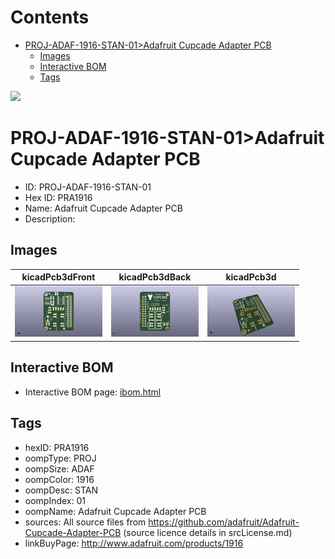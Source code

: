 



Contents
========

* [PROJ-ADAF-1916-STAN-01>Adafruit Cupcade Adapter PCB](#proj-adaf-1916-stan-01adafruit-cupcade-adapter-pcb)
	* [Images](#images)
	* [Interactive BOM](#interactive-bom)
	* [Tags](#tags)
  
![][im]
# PROJ-ADAF-1916-STAN-01>Adafruit Cupcade Adapter PCB

- ID: PROJ-ADAF-1916-STAN-01
- Hex ID: PRA1916
- Name: Adafruit Cupcade Adapter PCB
- Description: 

## Images
  
  

|kicadPcb3dFront|kicadPcb3dBack|kicadPcb3d|
| :---: | :---: | :---: |
|[![kicadPcb3dFront](kicadPcb3dFront_140.png)](kicadPcb3dFront_600.png)|[![kicadPcb3dBack](kicadPcb3dBack_140.png)](kicadPcb3dBack_600.png)|[![kicadPcb3d](kicadPcb3d_140.png)](kicadPcb3d_600.png)|

## Interactive BOM

- Interactive BOM page: [ibom.html](kicad/bom/ibom.html)

## Tags

- hexID: PRA1916
- oompType: PROJ
- oompSize: ADAF
- oompColor: 1916
- oompDesc: STAN
- oompIndex: 01
- oompName: Adafruit Cupcade Adapter PCB
- sources: All source files from https://github.com/adafruit/Adafruit-Cupcade-Adapter-PCB (source licence details in srcLicense.md)
- linkBuyPage: http://www.adafruit.com/products/1916



[im]: kicadPcb3d_450.png
